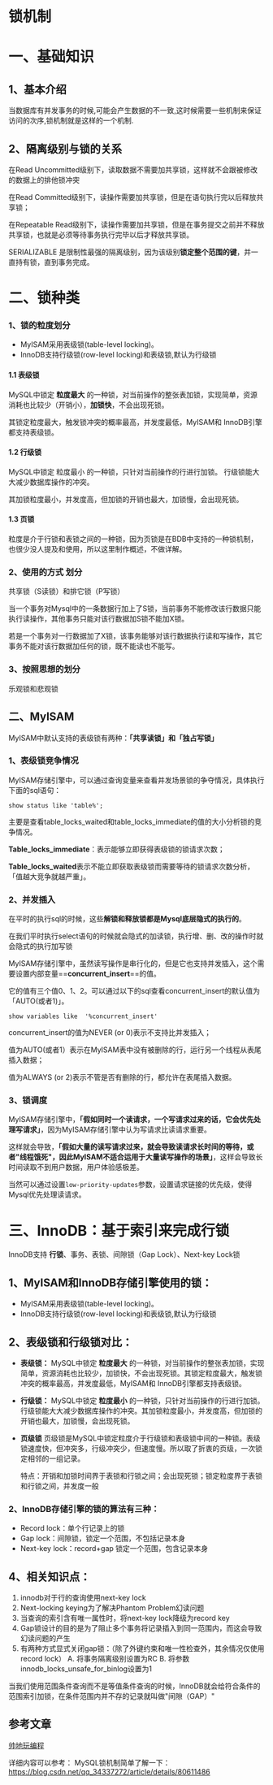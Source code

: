 # 锁机制

# 一、基础知识

## 1、基本介绍

当数据库有并发事务的时候,可能会产生数据的不一致,这时候需要一些机制来保证访问的次序,锁机制就是这样的一个机制.



## 2、隔离级别与锁的关系

在Read Uncommitted级别下，读取数据不需要加共享锁，这样就不会跟被修改的数据上的排他锁冲突

在Read Committed级别下，读操作需要加共享锁，但是在语句执行完以后释放共享锁；

在Repeatable Read级别下，读操作需要加共享锁，但是在事务提交之前并不释放共享锁，也就是必须等待事务执行完毕以后才释放共享锁。

SERIALIZABLE 是限制性最强的隔离级别，因为该级别**锁定整个范围的键**，并一直持有锁，直到事务完成。



# 二、锁种类

### 1、锁的粒度划分

- MyISAM采用表级锁(table-level locking)。
- InnoDB支持行级锁(row-level locking)和表级锁,默认为行级锁

#### 1.1  表级锁

 MySQL中锁定 **粒度最大** 的一种锁，对当前操作的整张表加锁，实现简单，资源消耗也比较少（开销小），**加锁快**，不会出现死锁。

其锁定粒度最大，触发锁冲突的概率最高，并发度最低，MyISAM和 InnoDB引擎都支持表级锁。

#### 1.2  行级锁

 MySQL中锁定 粒度最小 的一种锁，只针对当前操作的行进行加锁。 行级锁能大大减少数据库操作的冲突。

其加锁粒度最小，并发度高，但加锁的开销也最大，加锁慢，会出现死锁。

#### 1.3 页锁

粒度是介于行锁和表锁之间的一种锁，因为页锁是在BDB中支持的一种锁机制，也很少没人提及和使用，所以这里制作概述，不做详解。



### 2、使用的方式 划分

 共享锁（S读锁）和排它锁（P写锁）

当一个事务对Mysql中的一条数据行加上了S锁，当前事务不能修改该行数据只能执行读操作，其他事务只能对该行数据加S锁不能加X锁。

若是一个事务对一行数据加了X锁，该事务能够对该行数据执行读和写操作，其它事务不能对该行数据加任何的锁，既不能读也不能写。

### 3、按照思想的划分

乐观锁和悲观锁



## 二、MyISAM

MyISAM中默认支持的表级锁有两种：**「共享读锁」**和**「独占写锁」**



### 1、表级锁竞争情况

MyISAM存储引擎中，可以通过查询变量来查看并发场景锁的争夺情况，具体执行下面的sql语句：

```
show status like 'table%';
```

主要是查看table_locks_waited和table_locks_immediate的值的大小分析锁的竞争情况。

**Table_locks_immediate**：表示能够立即获得表级锁的锁请求次数；

**Table_locks_waited**表示不能立即获取表级锁而需要等待的锁请求次数分析，「值越大竞争就越严重」。



### 2、并发插入

在平时的执行sql的时候，这些**解锁和释放锁都是Mysql底层隐式的执行的**。

在我们平时执行select语句的时候就会隐式的加读锁，执行增、删、改的操作时就会隐式的执行加写锁

MyISAM存储引擎中，虽然读写操作是串行化的，但是它也支持并发插入，这个需要设置内部变量==**concurrent_insert**==的值。

它的值有三个值0、1、2。可以通过以下的sql查看concurrent_insert的默认值为「AUTO(或者1)」。

```
show variables like  '%concurrent_insert'
```

concurrent_insert的值为NEVER (or 0)表示不支持比并发插入；

值为AUTO(或者1）表示在MyISAM表中没有被删除的行，运行另一个线程从表尾插入数据；

值为ALWAYS (or 2)表示不管是否有删除的行，都允许在表尾插入数据。

### 3、锁调度

MyISAM存储引擎中，**「假如同时一个读请求，一个写请求过来的话，它会优先处理写请求」**，因为MyISAM存储引擎中认为写请求比读请求重要。

这样就会导致，**「假如大量的读写请求过来，就会导致读请求长时间的等待，或者"线程饿死"，因此MyISAM不适合运用于大量读写操作的场景」**，这样会导致长时间读取不到用户数据，用户体验感极差。

当然可以通过设置`low-priority-updates`参数，设置请求链接的优先级，使得Mysql优先处理读请求。





# 三、InnoDB：基于索引来完成行锁

InnoDB支持 **行锁**、事务、表锁、间隙锁（Gap Lock）、Next-key Lock锁

## 1、MyISAM和InnoDB存储引擎使用的锁：

- MyISAM采用表级锁(table-level locking)。
- InnoDB支持行级锁(row-level locking)和表级锁,默认为行级锁

## 2、表级锁和行级锁对比：

- **表级锁：** MySQL中锁定 **粒度最大** 的一种锁，对当前操作的整张表加锁，实现简单，资源消耗也比较少，加锁快，不会出现死锁。其锁定粒度最大，触发锁冲突的概率最高，并发度最低，MyISAM和 InnoDB引擎都支持表级锁。

- **行级锁：** MySQL中锁定 **粒度最小** 的一种锁，只针对当前操作的行进行加锁。 行级锁能大大减少数据库操作的冲突。其加锁粒度最小，并发度高，但加锁的开销也最大，加锁慢，会出现死锁。

- **页级锁** 页级锁是MySQL中锁定粒度介于行级锁和表级锁中间的一种锁。表级锁速度快，但冲突多，行级冲突少，但速度慢。所以取了折衷的页级，一次锁定相邻的一组记录。

  特点：开销和加锁时间界于表锁和行锁之间；会出现死锁；锁定粒度界于表锁和行锁之间，并发度一般



### 2、InnoDB存储引擎的锁的算法有三种：

- Record lock：单个行记录上的锁
- Gap lock：间隙锁，锁定一个范围，不包括记录本身
- Next-key lock：record+gap 锁定一个范围，包含记录本身



## 4、相关知识点：

1. innodb对于行的查询使用next-key lock
2. Next-locking keying为了解决Phantom Problem幻读问题
3. 当查询的索引含有唯一属性时，将next-key lock降级为record key
4. Gap锁设计的目的是为了阻止多个事务将记录插入到同一范围内，而这会导致幻读问题的产生
5. 有两种方式显式关闭gap锁：（除了外键约束和唯一性检查外，其余情况仅使用record lock） A. 将事务隔离级别设置为RC B. 将参数innodb_locks_unsafe_for_binlog设置为1

当我们使用范围条件查询而不是等值条件查询的时候，InnoDB就会给符合条件的范围索引加锁，在条件范围内并不存的记录就叫做"间隙（GAP）"





## 参考文章

[帅地玩编程](https://mp.weixin.qq.com/s?__biz=Mzg2NzA4MTkxNQ==&mid=2247488679&idx=3&sn=ffbdaa0681fc01d8affeadf548b00a0d&chksm=ce405f73f937d665fe05a30ea74dbfb9e05542a3b66cdfacb6086893014a73d3d92732799ae1&scene=126&sessionid=1593657692&key=f6f89825731b5e15bbd6af1866b3029165c2f3f8949b3453d01c8c93f5a0338edbfc20db457da11bf3ac9e31c54c692d8811c7ae3de51aa1ad1896f63380b5450fb08fe834f96a97286dbf268267ef7f&ascene=1&uin=MTg5MjE1NTkyOQ%3D%3D&devicetype=Windows+10+x64&version=62090523&lang=zh_CN&exportkey=A4m9v0icY4RDclQ9tKp7tqY%3D&pass_ticket=Z5GHrcEE0PtbXX6IDZyCwzQW%2FQeqUovRWQAjzlg9TLO%2FssT8zjx3s%2BYwyB4XifNd)

详细内容可以参考： MySQL锁机制简单了解一下：https://blog.csdn.net/qq_34337272/article/details/80611486



